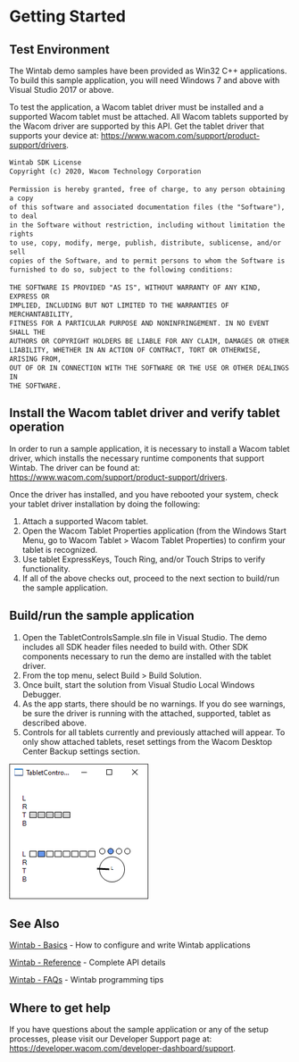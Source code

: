# Getting Started 

## Test Environment
The Wintab demo samples have been provided as Win32 C++ applications. To build this sample application, you will need Windows 7 and above with Visual Studio 2017 or above.

To test the application, a Wacom tablet driver must be installed and a supported Wacom tablet must be attached. All Wacom tablets supported by the Wacom driver are supported by this API. Get the tablet driver that supports your device at: https://www.wacom.com/support/product-support/drivers.
```
Wintab SDK License
Copyright (c) 2020, Wacom Technology Corporation
 
Permission is hereby granted, free of charge, to any person obtaining a copy
of this software and associated documentation files (the "Software"), to deal
in the Software without restriction, including without limitation the rights
to use, copy, modify, merge, publish, distribute, sublicense, and/or sell
copies of the Software, and to permit persons to whom the Software is
furnished to do so, subject to the following conditions:
 
THE SOFTWARE IS PROVIDED "AS IS", WITHOUT WARRANTY OF ANY KIND, EXPRESS OR
IMPLIED, INCLUDING BUT NOT LIMITED TO THE WARRANTIES OF MERCHANTABILITY,
FITNESS FOR A PARTICULAR PURPOSE AND NONINFRINGEMENT. IN NO EVENT SHALL THE
AUTHORS OR COPYRIGHT HOLDERS BE LIABLE FOR ANY CLAIM, DAMAGES OR OTHER
LIABILITY, WHETHER IN AN ACTION OF CONTRACT, TORT OR OTHERWISE, ARISING FROM,
OUT OF OR IN CONNECTION WITH THE SOFTWARE OR THE USE OR OTHER DEALINGS IN
THE SOFTWARE.
```

## Install the Wacom tablet driver and verify tablet operation
In order to run a sample application, it is necessary to install a Wacom tablet driver, which installs the necessary runtime components that support Wintab. The driver can be found at: https://www.wacom.com/support/product-support/drivers.

Once the driver has installed, and you have rebooted your system, check your tablet driver installation by doing the following:

1. Attach a supported Wacom tablet.
1. Open the Wacom Tablet Properties application (from the Windows Start Menu, go to Wacom Tablet > Wacom Tablet Properties) to confirm your tablet is recognized.
1. Use tablet ExpressKeys, Touch Ring, and/or Touch Strips to verify functionality.
1. If all of the above checks out, proceed to the next section to build/run the sample application.


## Build/run the sample application

1. Open the TabletControlsSample.sln file in Visual Studio. The demo includes all SDK header files needed to build with. Other SDK components necessary to run the demo are installed with the tablet driver.
2. From the top menu, select Build > Build Solution.
3. Once built, start the solution from Visual Studio Local Windows Debugger.
4. As the app starts, there should be no warnings. If you do see warnings, be sure the driver is running with the attached, supported, tablet as described above.
5. Controls for all tablets currently and previously attached will appear. To only show attached tablets, reset settings from the Wacom Desktop Center Backup settings section.  


![Tablet controls](./Media/sc-gs-tabletcontrols.png)

## See Also
[Wintab - Basics](https://developer-docs.wacom.com/intuos-cintiq-business-tablets/docs/wintab-basics) - How to configure and write Wintab applications  

[Wintab - Reference](https://developer-docs.wacom.com/intuos-cintiq-business-tablets/docs/wintab-reference) - Complete API details 

[Wintab - FAQs](https://developer-docs.wacom.com/intuos-cintiq-business-tablets/docs/wintab-faqs) - Wintab programming tips  

## Where to get help
If you have questions about the sample application or any of the setup processes, please visit our Developer Support page at: https://developer.wacom.com/developer-dashboard/support.

